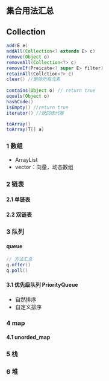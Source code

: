 ## 集合用法汇总

## Collection

``` java
add(E e)
addAll(Collection<? extends E> c)
remove(Object o)
removeAll(Collection<?> c)
removeIf(Preicate<? super E> filter)
retainAll(Collction<?> c)
clear() //删除所有元素
    
contains(Object o) // return true
equals(Object o)
hashCode()
isEmpty() //return true
iterator() //返回迭代器

toArray()
toArray(T[] a)
```



### 1 数组

- ArrayList
- vector：向量，动态数组



### 2 链表

#### 2.1 单链表

#### 2.2 双链表



### 3 队列

#### queue

``` java
// 方法汇总
q.offer()
q.poll()
```



#### 3.1 优先级队列 PriorityQueue

- 自然排序
- 自定义排序

### 4 map

#### 4.1 unorded_map

### 5 栈

### 6 堆
